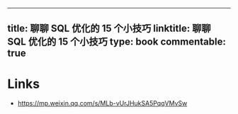
---
title: 聊聊 SQL 优化的 15 个小技巧
linktitle: 聊聊 SQL 优化的 15 个小技巧
type: book
commentable: true
---

# Links

- https://mp.weixin.qq.com/s/MLb-vUrJHukSA5PqqVMvSw
    